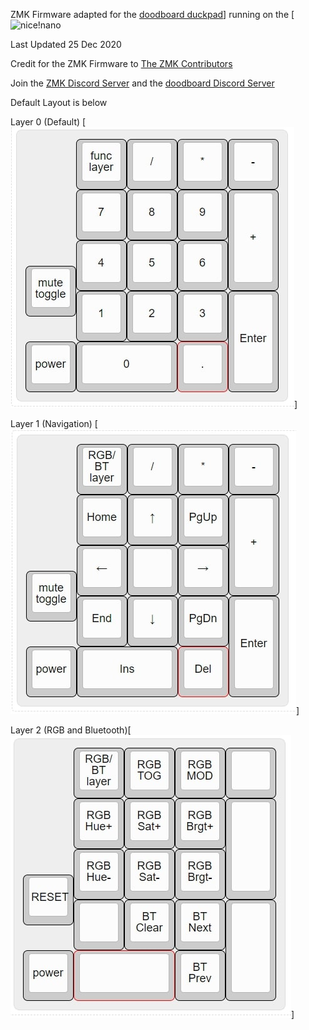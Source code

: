 ZMK Firmware adapted for the [doodboard duckpad](https://doodboard.xyz/)] running on the [![nice!nano](https://nicekeyboards.com/)

Last Updated 25 Dec 2020

Credit for the ZMK Firmware to [The ZMK Contributors](https://zmkfirmware.dev/)

Join the [ZMK Discord Server](https://zmkfirmware.dev/community/discord/invite) and the [doodboard Discord Server](https://discord.gg/UCEnxWk)

Default Layout is below

Layer 0 (Default) [![layer0](img/layer0.jpg)]

Layer 1 (Navigation) [![layer1](img/layer1.jpg)]

Layer 2 (RGB and Bluetooth)[![layer2](img/layer2.jpg)]


